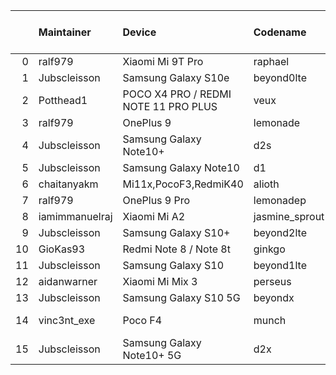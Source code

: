 |    | Maintainer     | Device                               | Codename       |   Last Pex Version | Device Status   |
|---:|:---------------|:-------------------------------------|:---------------|-------------------:|:----------------|
|  0 | ralf979        | Xiaomi Mi 9T Pro                     | raphael        |                5.8 | Active          |
|  1 | Jubscleisson   | Samsung Galaxy S10e                  | beyond0lte     |                5.5 | In-Active       |
|  2 | Potthead1      | POCO X4 PRO / REDMI NOTE 11 PRO PLUS | veux           |                5.7 | In-Active       |
|  3 | ralf979        | OnePlus 9                            | lemonade       |                5.8 | Active          |
|  4 | Jubscleisson   | Samsung Galaxy Note10+               | d2s            |                5.5 | In-Active       |
|  5 | Jubscleisson   | Samsung Galaxy Note10                | d1             |                5.5 | In-Active       |
|  6 | chaitanyakm    | Mi11x,PocoF3,RedmiK40                | alioth         |                5.8 | Active          |
|  7 | ralf979        | OnePlus 9 Pro                        | lemonadep      |                5.8 | Active          |
|  8 | iamimmanuelraj | Xiaomi Mi A2                         | jasmine_sprout |                5.6 | In-Active       |
|  9 | Jubscleisson   | Samsung Galaxy S10+                  | beyond2lte     |                5.5 | In-Active       |
| 10 | GioKas93       | Redmi Note 8 / Note 8t               | ginkgo         |                5.8 | Active          |
| 11 | Jubscleisson   | Samsung Galaxy S10                   | beyond1lte     |                5.5 | In-Active       |
| 12 | aidanwarner    | Xiaomi Mi Mix 3                      | perseus        |                5.8 | Active          |
| 13 | Jubscleisson   | Samsung Galaxy S10 5G                | beyondx        |                5.5 | In-Active       |
| 14 | vinc3nt_exe    | Poco F4                              | munch          |                5.7 | Not-Maintained  |
| 15 | Jubscleisson   | Samsung Galaxy Note10+ 5G            | d2x            |                5.5 | In-Active       |